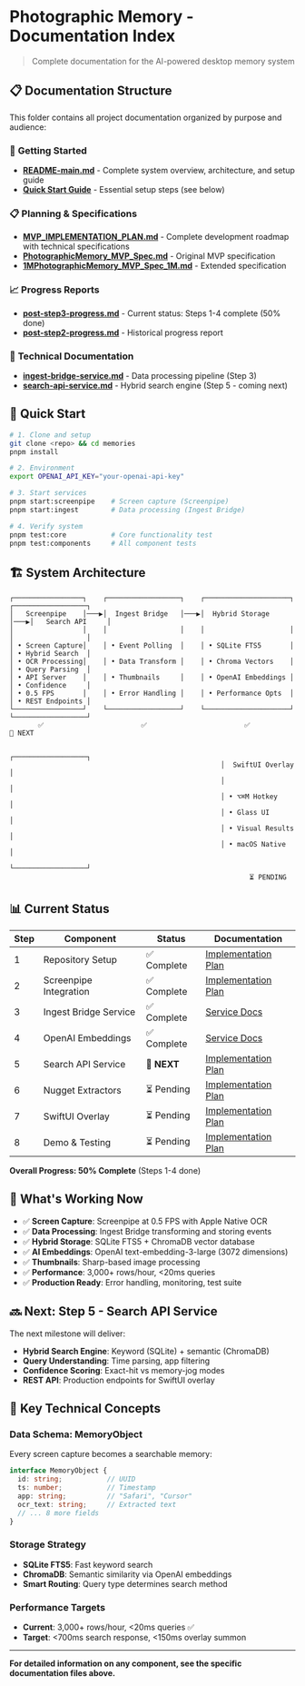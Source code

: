 # Photographic Memory - Documentation Index

> Complete documentation for the AI-powered desktop memory system

## 📋 Documentation Structure

This folder contains all project documentation organized by purpose and audience:

### 🎯 **Getting Started**
- [**README-main.md**](README-main.md) - Complete system overview, architecture, and setup guide
- [**Quick Start Guide**](#quick-start) - Essential setup steps (see below)

### 📋 **Planning & Specifications**
- [**MVP_IMPLEMENTATION_PLAN.md**](MVP_IMPLEMENTATION_PLAN.md) - Complete development roadmap with technical specifications
- [**PhotographicMemory_MVP_Spec.md**](PhotographicMemory_MVP_Spec.md) - Original MVP specification
- [**1MPhotographicMemory_MVP_Spec_1M.md**](1MPhotographicMemory_MVP_Spec_1M.md) - Extended specification

### 📈 **Progress Reports**
- [**post-step3-progress.md**](post-step3-progress.md) - Current status: Steps 1-4 complete (50% done)
- [**post-step2-progress.md**](post-step2-progress.md) - Historical progress report

### 🔧 **Technical Documentation**
- [**ingest-bridge-service.md**](ingest-bridge-service.md) - Data processing pipeline (Step 3)
- [**search-api-service.md**](search-api-service.md) - Hybrid search engine (Step 5 - coming next)

## 🚀 Quick Start

```bash
# 1. Clone and setup
git clone <repo> && cd memories
pnpm install

# 2. Environment
export OPENAI_API_KEY="your-openai-api-key"

# 3. Start services
pnpm start:screenpipe    # Screen capture (Screenpipe)
pnpm start:ingest        # Data processing (Ingest Bridge)

# 4. Verify system
pnpm test:core           # Core functionality test
pnpm test:components     # All component tests
```

## 🏗️ System Architecture

```
┌─────────────────┐    ┌──────────────────┐    ┌─────────────────────┐    ┌──────────────────┐
│   Screenpipe    │───▶│  Ingest Bridge   │───▶│  Hybrid Storage     │───▶│   Search API     │
│                 │    │                  │    │                     │    │                  │
│ • Screen Capture│    │ • Event Polling  │    │ • SQLite FTS5       │    │ • Hybrid Search  │
│ • OCR Processing│    │ • Data Transform │    │ • Chroma Vectors    │    │ • Query Parsing  │
│ • API Server    │    │ • Thumbnails     │    │ • OpenAI Embeddings │    │ • Confidence     │
│ • 0.5 FPS       │    │ • Error Handling │    │ • Performance Opts  │    │ • REST Endpoints │
└─────────────────┘    └──────────────────┘    └─────────────────────┘    └──────────────────┘
       ✅                        ✅                        ✅                        🔄 NEXT

                                                    ┌──────────────────┐
                                                    │  SwiftUI Overlay │
                                                    │                  │
                                                    │ • ⌥⌘M Hotkey     │
                                                    │ • Glass UI       │
                                                    │ • Visual Results │
                                                    │ • macOS Native   │
                                                    └──────────────────┘
                                                           ⏳ PENDING
```

## 📊 Current Status

| Step | Component | Status | Documentation |
|------|-----------|--------|---------------|
| 1 | Repository Setup | ✅ Complete | [Implementation Plan](MVP_IMPLEMENTATION_PLAN.md#step-1) |
| 2 | Screenpipe Integration | ✅ Complete | [Implementation Plan](MVP_IMPLEMENTATION_PLAN.md#step-2) |
| 3 | Ingest Bridge Service | ✅ Complete | [Service Docs](ingest-bridge-service.md) |
| 4 | OpenAI Embeddings | ✅ Complete | [Service Docs](ingest-bridge-service.md#embeddings-service) |
| 5 | Search API Service | 🔄 **NEXT** | [Implementation Plan](MVP_IMPLEMENTATION_PLAN.md#step-5) |
| 6 | Nugget Extractors | ⏳ Pending | [Implementation Plan](MVP_IMPLEMENTATION_PLAN.md#step-6) |
| 7 | SwiftUI Overlay | ⏳ Pending | [Implementation Plan](MVP_IMPLEMENTATION_PLAN.md#step-7) |
| 8 | Demo & Testing | ⏳ Pending | [Implementation Plan](MVP_IMPLEMENTATION_PLAN.md#step-8) |

**Overall Progress: 50% Complete** (Steps 1-4 done)

## 🎯 What's Working Now

- ✅ **Screen Capture**: Screenpipe at 0.5 FPS with Apple Native OCR
- ✅ **Data Processing**: Ingest Bridge transforming and storing events
- ✅ **Hybrid Storage**: SQLite FTS5 + ChromaDB vector database
- ✅ **AI Embeddings**: OpenAI text-embedding-3-large (3072 dimensions)
- ✅ **Thumbnails**: Sharp-based image processing
- ✅ **Performance**: 3,000+ rows/hour, <20ms queries
- ✅ **Production Ready**: Error handling, monitoring, test suite

## 🔜 Next: Step 5 - Search API Service

The next milestone will deliver:
- **Hybrid Search Engine**: Keyword (SQLite) + semantic (ChromaDB)
- **Query Understanding**: Time parsing, app filtering
- **Confidence Scoring**: Exact-hit vs memory-jog modes
- **REST API**: Production endpoints for SwiftUI overlay

## 🧠 Key Technical Concepts

### Data Schema: MemoryObject
Every screen capture becomes a searchable memory:
```typescript
interface MemoryObject {
  id: string;           // UUID
  ts: number;           // Timestamp
  app: string;          // "Safari", "Cursor"
  ocr_text: string;     // Extracted text
  // ... 8 more fields
}
```

### Storage Strategy
- **SQLite FTS5**: Fast keyword search
- **ChromaDB**: Semantic similarity via OpenAI embeddings
- **Smart Routing**: Query type determines search method

### Performance Targets
- **Current**: 3,000+ rows/hour, <20ms queries ✅
- **Target**: <700ms search response, <150ms overlay summon

---

**For detailed information on any component, see the specific documentation files above.**
